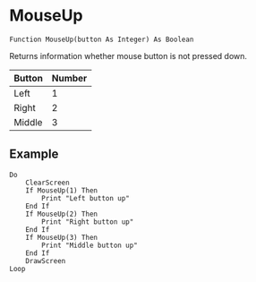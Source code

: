 <!--input-->
MouseUp
=======

```eppabasic
Function MouseUp(button As Integer) As Boolean
```

Returns information whether mouse button is not pressed down.

Button|Number
-------|------
Left|1
Right|2
Middle|3

Example
---------
```eppabasic
Do
    ClearScreen
    If MouseUp(1) Then
        Print "Left button up"
    End If
    If MouseUp(2) Then
        Print "Right button up"
    End If
    If MouseUp(3) Then
        Print "Middle button up"
    End If
    DrawScreen
Loop
```
